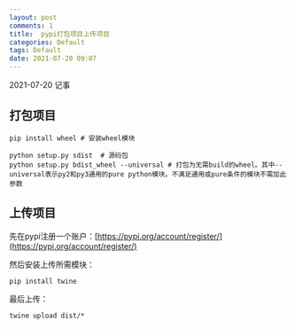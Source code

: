 ```yaml
---
layout: post
comments: 1
title:  pypi打包项目上传项目
categories: Default
tags: Default
date: 2021-07-20 09:07
---
```


 2021-07-20 记事



## 打包项目

```
pip install wheel # 安装wheel模块

python setup.py sdist  # 源码包
python setup.py bdist_wheel --universal # 打包为无需build的wheel。其中--universal表示py2和py3通用的pure python模块。不满足通用或pure条件的模块不需加此参数
```

## 上传项目

先在pypi注册一个账户：[](https://pypi.org/account/register/)[https://pypi.org/account/register/](https://pypi.org/account/register/)

然后安装上传所需模块：

`pip install twine`

最后上传：

`twine upload dist/*`

